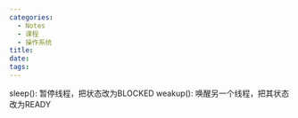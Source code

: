 ```yaml
---
categories:
  - Notes
  - 课程
  - 操作系统
title:
date:
tags:
---
```

sleep(): 暂停线程，把状态改为BLOCKED
weakup(): 唤醒另一个线程，把其状态改为READY

